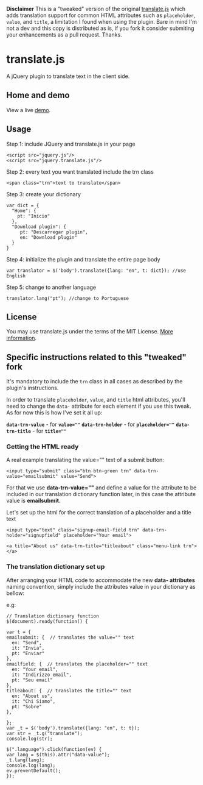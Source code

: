 <b>Disclaimer</b> This is a "tweaked" version of the original [translate.js](https://github.com/tinoni/translate.js) which adds translation support for common HTML attributes such as `placeholder`, `value`, and `title`, a limitation I found when using the plugin. Bare in mind I'm not a dev and this copy is distributed as is, if you fork it consider submiting your enhancements as a pull request. Thanks.

translate.js
============

A jQuery plugin to translate text in the client side.

## Home and demo
View a live [demo](http://www.openxrest.com/translatejs/index.html).

## Usage
Step 1: include JQuery and translate.js in your page

    <script src="jquery.js"/>
    <script src="jquery.translate.js"/>

Step 2: every text you want translated include the trn class

    <span class="trn">text to translate</span>

Step 3: create your dictionary

    var dict = {
      "Home": {
        pt: "Início"
      },
      "Download plugin": {
         pt: "Descarregar plugin",
         en: "Download plugin"
      }
    }

Step 4: initialize the plugin and translate the entire page body

    var translator = $('body').translate({lang: "en", t: dict}); //use English

Step 5: change to another language

    translator.lang("pt"); //change to Portuguese

## License
You may use translate.js under the terms of the MIT License. [More information](http://en.wikipedia.org/wiki/MIT_License).



## Specific instructions related to this "tweaked" fork

It's mandatory to include the `trn` class in all cases as described by the plugin's instructions.

In order to translate `placeholder`, `value`,  and `title` html attributes, you'll need to change the `data-` attribute for each element if you use this tweak. As for now this is how I've set it all up:

<b>`data-trn-value`</b> - for <b>`value=""`</b> 
<b>`data-trn-holder`</b> - for <b>`placeholder=""`</b> 
<b>`data-trn-title`</b> - for <b>`title=""`</b> 

### Getting the HTML ready
A real example translating the value="" text of a submit button:

    <input type="submit" class="btn btn-green trn" data-trn-value="emailsubmit" value="Send">

For that we use  <b>data-trn-value=""</b> and define a value for the attribute to be included in our translation dictionary function later, in this case the attribute value is <b>emailsubmit</b>.

Let's set up the html for the correct translation of a placeholder and a title text

    <input type="text" class="signup-email-field trn" data-trn-holder="signupfield" placeholder="Your email">

    <a title="About us" data-trn-title="titleabout" class="menu-link trn"></a>

### The translation dictionary set up

After arranging your HTML code to accommodate the new <b>data- attributes</b> naming convention, simply include the attributes value in your dictionary as bellow:

e.g:

    // Translation dictionary function
    $(document).ready(function() {

    var t = {  	
    emailsubmit: {  // translates the value="" text
      en: "Send",
      it: "Invia",
      pt: "Enviar"
    },
    emailfield: {  // translates the placeholder="" text
      en: "Your email",
      it: "Indirizzo email",
      pt: "Seu email"
    },
    titleabout: {  // translates the title="" text
      en: "About us",
      it: "Chi Siamo",
      pt: "Sobre"
    },

    };
    var _t = $('body').translate({lang: "en", t: t});
    var str = _t.g("translate");
    console.log(str);
  
    $(".language").click(function(ev) {
    var lang = $(this).attr("data-value");
    _t.lang(lang);
    console.log(lang);
    ev.preventDefault();
    });

